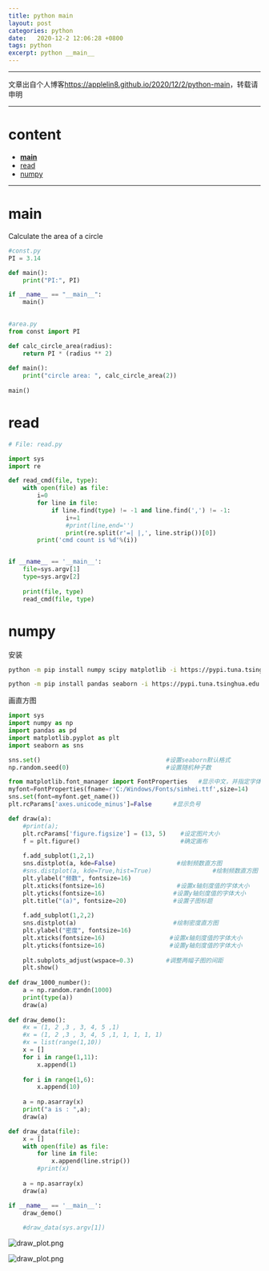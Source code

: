 ```yaml
---
title: python main
layout: post
categories: python
date:   2020-12-2 12:06:28 +0800
tags: python
excerpt: python __main__
---
```

--------------------
文章出自个人博客<https://applelin8.github.io/2020/12/2/python-main>，转载请申明

------------------
# content <span id="home">
* [__main__](#1)
* [read](#2)
* [numpy](#3)

----------------------------

# main <span id="1">

Calculate the area of a circle

```python
#const.py
PI = 3.14

def main():
    print("PI:", PI)

if __name__ == "__main__":
    main()
  
```



```python
#area.py
from const import PI

def calc_circle_area(radius):
    return PI * (radius ** 2)
    
def main():
    print("circle area: ", calc_circle_area(2))
    
main()
```

# read <span id="2">

```python
# File: read.py

import sys
import re

def read_cmd(file, type):
    with open(file) as file:
        i=0
        for line in file:
            if line.find(type) != -1 and line.find(',') != -1:
                i+=1
                #print(line,end='')
                print(re.split(r'=| |,', line.strip())[0])
        print('cmd count is %d'%(i))


if __name__ == '__main__':
    file=sys.argv[1]
    type=sys.argv[2]
    
    print(file, type)
    read_cmd(file, type)
```

# numpy <span id="3">

安装
```bash
python -m pip install numpy scipy matplotlib -i https://pypi.tuna.tsinghua.edu.cn/simple

python -m pip install pandas seaborn -i https://pypi.tuna.tsinghua.edu.cn/simple

```

画直方图

```python
import sys
import numpy as np
import pandas as pd
import matplotlib.pyplot as plt
import seaborn as sns

sns.set()                                   #设置seaborn默认格式
np.random.seed(0)                           #设置随机种子数

from matplotlib.font_manager import FontProperties   #显示中文，并指定字体
myfont=FontProperties(fname=r'C:/Windows/Fonts/simhei.ttf',size=14)
sns.set(font=myfont.get_name())
plt.rcParams['axes.unicode_minus']=False      #显示负号

def draw(a):
    #print(a);
    plt.rcParams['figure.figsize'] = (13, 5)    #设定图片大小
    f = plt.figure()                            #确定画布
    
    f.add_subplot(1,2,1)
    sns.distplot(a, kde=False)                 #绘制频数直方图
    #sns.distplot(a, kde=True,hist=True)                 #绘制频数直方图
    plt.ylabel("频数", fontsize=16)
    plt.xticks(fontsize=16)                    #设置x轴刻度值的字体大小
    plt.yticks(fontsize=16)                   #设置y轴刻度值的字体大小
    plt.title("(a)", fontsize=20)             #设置子图标题
    
    f.add_subplot(1,2,2)
    sns.distplot(a)                           #绘制密度直方图
    plt.ylabel("密度", fontsize=16)
    plt.xticks(fontsize=16)                  #设置x轴刻度值的字体大小
    plt.yticks(fontsize=16)                  #设置y轴刻度值的字体大小
    
    plt.subplots_adjust(wspace=0.3)         #调整两幅子图的间距
    plt.show()
    
def draw_1000_number():
    a = np.random.randn(1000) 
    print(type(a))
    draw(a)
    
def draw_demo():
    #x = (1, 2 ,3 , 3, 4, 5 ,1)
    #x = (1, 2 ,3 , 3, 4, 5 ,1, 1, 1, 1, 1)
    #x = list(range(1,10))
    x = []
    for i in range(1,11):
        x.append(1)
    
    for i in range(1,6):
        x.append(10)
        
    a = np.asarray(x)
    print("a is : ",a);
    draw(a)

def draw_data(file):
    x = []
    with open(file) as file:
        for line in file:
            x.append(line.strip())
        #print(x)
   
    a = np.asarray(x)
    draw(a)

if __name__ == '__main__':
    draw_demo()
    
    #draw_data(sys.argv[1])
```



![draw_plot.png](https://AppleLin8.github.io/assets/img/blog/draw_plot_1.png)



![draw_plot.png](https://AppleLin8.github.io/assets/img/blog/draw_plot.png)

